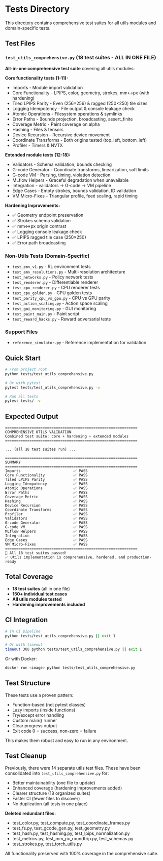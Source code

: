 # Tests Directory

This directory contains comprehensive test suites for all utils modules and domain-specific tests.

## Test Files

### `test_utils_comprehensive.py` (18 test suites - ALL IN ONE FILE)
**All-in-one comprehensive test suite** covering all utils modules:

**Core functionality tests (1-11):**
- Imports - Module import validation
- Core Functionality - LPIPS, color, geometry, strokes, mm↔px (with hardening)
- Tiled LPIPS Parity - Even (256×256) & ragged (250×250) tile sizes
- Logging Idempotency - File output & console leakage check
- Atomic Operations - Filesystem operations & symlinks
- Error Paths - Bounds projection, broadcasting, assert_finite
- Coverage Metric - Paint coverage on alpha
- Hashing - Files & tensors
- Device Recursion - Recursive device movement
- Coordinate Transforms - Both origins tested (top_left, bottom_left)
- Profiler - Timers & NVTX

**Extended module tests (12-18):**
- Validators - Schema validation, bounds checking
- G-code Generator - Coordinate transforms, linearization, soft limits
- G-code VM - Parsing, timing, violation detection
- MLflow Helpers - Graceful degradation when unavailable
- Integration - validators → G-code → VM pipeline
- Edge Cases - Empty strokes, bounds validation, ID validation
- VM Micro-Fixes - Triangular profile, feed scaling, rapid timing

**Hardening Improvements:**
- ✅ Geometry endpoint preservation
- ✅ Strokes schema validation
- ✅ mm↔px origin contrast
- ✅ Logging console leakage check
- ✅ LPIPS ragged tile case (250×250)
- ✅ Error path broadcasting

### Non-Utils Tests (Domain-Specific)
- `test_env_v1.py` - RL environment tests
- `test_env_resolutions.py` - Multi-resolution architecture
- `test_networks.py` - Policy network tests
- `test_renderer.py` - Differentiable renderer
- `test_cpu_renderer.py` - CPU renderer tests
- `test_cpu_golden.py` - CPU golden tests
- `test_parity_cpu_vs_gpu.py` - CPU vs GPU parity
- `test_action_scaling.py` - Action space scaling
- `test_gui_monitoring.py` - GUI monitoring
- `test_paint_main.py` - Paint script
- `test_reward_hacks.py` - Reward adversarial tests

### Support Files
- `reference_simulator.py` - Reference implementation for validation

## Quick Start

```bash
# From project root
python tests/test_utils_comprehensive.py

# Or with pytest
pytest tests/test_utils_comprehensive.py -v

# Run all tests
pytest tests/ -v
```

## Expected Output

```
============================================================
COMPREHENSIVE UTILS VALIDATION
Combined test suite: core + hardening + extended modules
============================================================

... (all 18 test suites run) ...

============================================================
SUMMARY
============================================================
Imports                        ✅ PASS
Core Functionality             ✅ PASS
Tiled LPIPS Parity             ✅ PASS
Logging Idempotency            ✅ PASS
Atomic Operations              ✅ PASS
Error Paths                    ✅ PASS
Coverage Metric                ✅ PASS
Hashing                        ✅ PASS
Device Recursion               ✅ PASS
Coordinate Transforms          ✅ PASS
Profiler                       ✅ PASS
Validators                     ✅ PASS
G-code Generator               ✅ PASS
G-code VM                      ✅ PASS
MLflow Helpers                 ✅ PASS
Integration                    ✅ PASS
Edge Cases                     ✅ PASS
VM Micro-Fixes                 ✅ PASS
============================================================
🎉 All 18 test suites passed!
✅ Utils implementation is comprehensive, hardened, and production-ready
```

## Total Coverage

- **18 test suites** (all in one file)
- **150+ individual test cases**
- **All utils modules tested**
- **Hardening improvements included**

## CI Integration

```bash
# In CI pipeline
python tests/test_utils_comprehensive.py || exit 1

# Or with timeout
timeout 300 python tests/test_utils_comprehensive.py || exit 1
```

Or with Docker:
```bash
docker run <image> python tests/test_utils_comprehensive.py
```

## Test Structure

These tests use a proven pattern:
- Function-based (not pytest classes)
- Lazy imports (inside functions)
- Try/except error handling
- Custom main() runner
- Clear progress output
- Exit code 0 = success, non-zero = failure

This makes them robust and easy to run in any environment.

## Test Cleanup

Previously, there were 14 separate utils test files. These have been consolidated into `test_utils_comprehensive.py` for:
- Better maintainability (one file to update)
- Enhanced coverage (hardening improvements added)
- Clearer structure (18 organized suites)
- Faster CI (fewer files to discover)
- No duplication (all tests in one place)

**Deleted redundant files:**
- test_color.py, test_compute.py, test_coordinate_frames.py
- test_fs.py, test_gcode_gen.py, test_geometry.py
- test_hash.py, test_hashing.py, test_lpips_normalization.py
- test_metrics.py, test_mm_px_roundtrip.py, test_schemas.py
- test_strokes.py, test_torch_utils.py

All functionality preserved with 100% coverage in the comprehensive suite.

